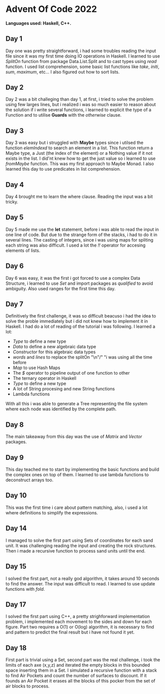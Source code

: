 # Advent Of Code 2022
#### Languages used: Haskell, C++.
## Day 1
Day one was pretty straightforward, i had some troubles reading the input file since it was my first time doing IO operations in Haskell. I learned to use <em> SplitOn</em> function from package Data.List.Split and to cast types using <em>read</em> function. I used list comprehension, some basic list functions like <em>take</em>, <em>initi</em>, <em>sum</em>, <em>maximum</em>, etc... I also figured out how to sort lists.

## Day 2
Day 2 was a bit challeging than day 1, at first, i tried to solve the problem using few larges lines, but i realized i was so much easier to reason about the solution if i write several functions, i learned to explicit the type of a Function and to utilise <strong>Guards</strong> with the <em>otherwise</em> clause.

## Day 3
Day 3 was easy but i struggled with <strong>Maybe</strong> types since i utilsed the function <em>elemIndexd</em> to search an element in a list. This function return a Maybe type, a Just (the index of the element) or a Nothing value if it not exists in the list. I did'nt knew how to get the just value so i learned to use <em>fromMaybe</em> function. This was my first approach to Maybe Monad. I also learned this day to use predicates in list comprehension.

## Day 4
Day 4 brought me to learn the where clause. Reading the input was a bit tricky.

## Day 5
Day 5 made me use the <strong>let</strong> statement, before i was able to read the input in one line of code. But due to the strange form of the stacks, i had to do it in several lines. The casting of integers, since i was using maps for spliting each string was also difficult. I used a lot the <em>!!</em> operator for accesing elements of lists.

## Day 6
Day 6 was easy, it was the first i got forced to use a complex Data Structure, i learned to use <em>Set</em> and import packages as <em>qualified</em> to avoid ambiguity. Also used ranges for the first time this day.

## Day 7
<p>
Definitively the first challenge, it was so difficult beacuso i had the idea to solve the proble immediately but i did not knew how to implement it in Haskell. I had do a lot of reading of the tutorial i was following. I learned a lot: 

<ul>
    <li><em>Type</em> to define a new type</li>
    <li><em>Data</em> to define a new algebraic data type</li>
    <li><em>Constructor</em> for this algebraic data types</li>
    <li><em>words</em> and <em>lines</em> to replace the splitOn "\n"/" "i was using all the time before</li>
    <li><em>Map</em> to use Hash Maps </li>
    <li>The <em>$</em> operator to pipeline output of one function to other </li>
    <li>The ternary operator in Haskell</li>
    <li><em>Type</em> to define a new type</li>
    <li>A lot of String procesing and new String functions</li>
    <li>Lambda functions</li>
</ul></p>
<p> With all this i was able to generate a Tree representing the file system where each node was identified by the complete path.</p>

## Day 8
The main takeaway from this day was the use of <em>Matrix</em> and <em>Vector</em> packages.

## Day 9
This day teached me to start by implementing the basic functions and build the complex ones on top of them. I learned to use lambda functions to deconstruct arrays too.

## Day 10
This was the first time i care about pattern matching, also, i used a lot where definitions to simplify the expressions.

## Day 14
I managed to solve the first part using Sets of coordinates for each sand unit. It was challenging reading the input and creating the rock structures. Then i made a recursive function to process sand units until the end.

## Day 15
I solved the first part, not a really god algorithm, it takes around 10 seconds to find the answer. The input was difficult to read. I 
learned to use update functions with <em>fold</em>.

## Day 17
I solved the first part using C++, a pretty strighforward implementation problem, i implemented each movement to the sides and down for each figure. Part two requires a O(1) or O(log) algorithm, it is necessary to find and pattern to predict the final result but i have not found it yet.

## Day 18
First part is trivial using a Set, second part was the real challenge, i took the limits of each axe (x,y,z) and iterated the empty blocks in this bounded space inserting them in a Set. I simulated a recursive function with a stack to find Air Pockets and count the number of surfaces to discount. If it founds an Air Pocket it erases all the blocks of this pocker from the set of air blocks to process.